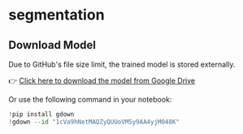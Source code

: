 # segmentation
## Download Model

Due to GitHub's file size limit, the trained model is stored externally.

👉 [Click here to download the model from Google Drive](https://drive.google.com/file/d/1VMm-KvWBUpCdrRCB1O9xCacGgr8R_2iO/view?usp=sharing)

Or use the following command in your notebook:

```python
!pip install gdown
!gdown --id "1cVa9hNetMAQZyQUUoVM5y9AA4yjM048K"
